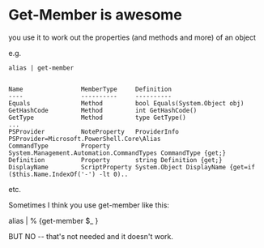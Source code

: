 # Get-Member is awesome

you use it to work out the properties (and methods and more) of an object

e.g.

    alias | get-member
    
    
    Name                MemberType     Definition
    ----                ----------     ----------
    Equals              Method         bool Equals(System.Object obj)
    GetHashCode         Method         int GetHashCode()
    GetType             Method         type GetType()
    ...
    PSProvider          NoteProperty   ProviderInfo PSProvider=Microsoft.PowerShell.Core\Alias
    CommandType         Property       System.Management.Automation.CommandTypes CommandType {get;}
    Definition          Property       string Definition {get;}
    DisplayName         ScriptProperty System.Object DisplayName {get=if ($this.Name.IndexOf('-') -lt 0)..

    
etc.    

Sometimes I think you use get-member like this:

  alias | % {get-member $_ }  

BUT NO -- that's not needed and it doesn't work.

  
  
  